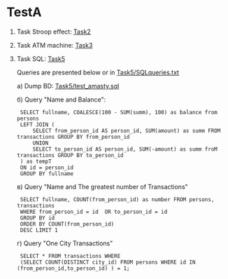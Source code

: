 # TestA
1. Task Stroop effect: [Task2](Task2)<br>

2. Task ATM machine: [Task3](Task3)<br>

5. Task SQL: [Task5](Task5)<br>
   
   Queries are presented below or in [Task5/SQLqueries.txt](Task5/SQLqueries.txt)<br>
   
    a) Dump BD: [Task5/test_amasty.sql](Task5/test_amasty.sql)  <br>

    б) Query "Name and Balance":

        SELECT fullname, COALESCE(100 - SUM(summ), 100) as balance from persons
        LEFT JOIN (
            SELECT from_person_id AS person_id, SUM(amount) as summ FROM transactions GROUP BY from_person_id
            UNION
            SELECT to_person_id AS person_id, SUM(-amount) as summ froM transactions GROUP BY to_person_id
        ) as tempT
        ON id = person_id
        GROUP BY fullname

    в) Query "Name and The greatest number of Transactions"

        SELECT fullname, COUNT(from_person_id) as number FROM persons, transactions 
        WHERE from_person_id = id  OR to_person_id = id 
        GROUP BY id 
        ORDER BY COUNT(from_person_id)
        DESC LIMIT 1

    г) Query "One City Transactions"

        SELECT * FROM transactions WHERE
        (SELECT COUNT(DISTINCT city_id) FROM persons WHERE id IN (from_person_id,to_person_id) ) = 1;
